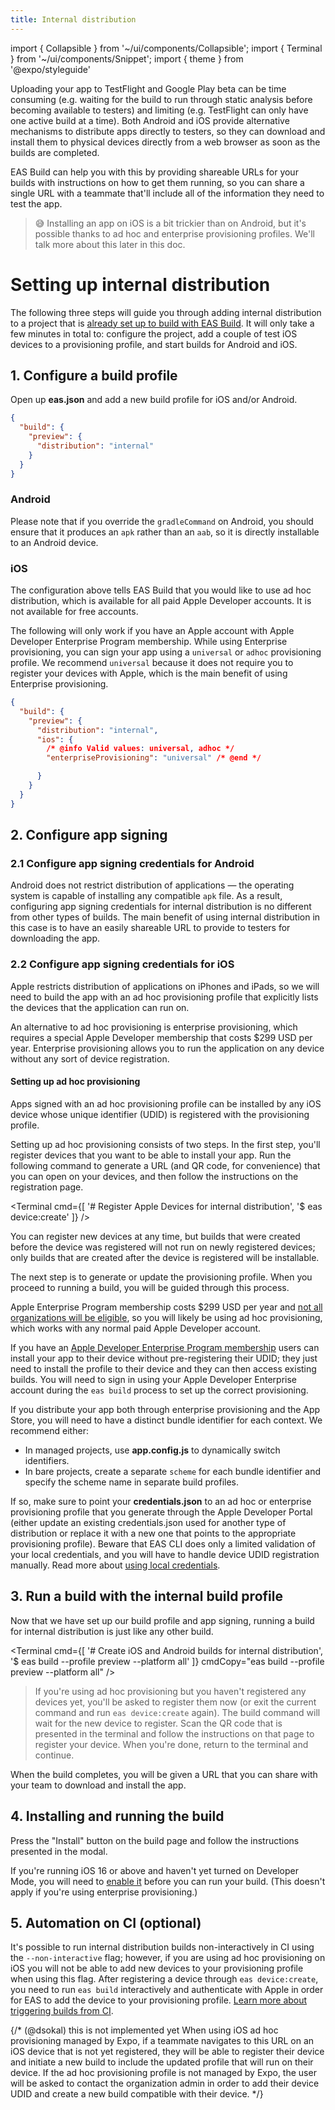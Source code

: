 ```yaml
---
title: Internal distribution
---
```


import { Collapsible } from '~/ui/components/Collapsible';
import { Terminal } from '~/ui/components/Snippet';
import { theme } from '@expo/styleguide'

Uploading your app to TestFlight and Google Play beta can be time consuming (e.g. waiting for the build to run through static analysis before becoming available to testers) and limiting (e.g. TestFlight can only have one active build at a time). Both Android and iOS provide alternative mechanisms to distribute apps directly to testers, so they can download and install them to physical devices directly from a web browser as soon as the builds are completed.

EAS Build can help you with this by providing shareable URLs for your builds with instructions on how to get them running, so you can share a single URL with a teammate that'll include all of the information they need to test the app.

> 😅 Installing an app on iOS is a bit trickier than on Android, but it's possible thanks to ad hoc and enterprise provisioning profiles. We'll talk more about this later in this doc.

# Setting up internal distribution

The following three steps will guide you through adding internal distribution to a project that is [already set up to build with EAS Build](setup.md). It will only take a few minutes in total to: configure the project, add a couple of test iOS devices to a provisioning profile, and start builds for Android and iOS.

## 1. Configure a build profile

Open up **eas.json** and add a new build profile for iOS and/or Android.

```json eas.json
{
  "build": {
    "preview": {
      "distribution": "internal"
    }
  }
}
```

### Android

Please note that if you override the `gradleCommand` on Android, you should ensure that it produces an `apk` rather than an `aab`, so it is directly installable to an Android device.

### iOS

The configuration above tells EAS Build that you would like to use ad hoc distribution, which is available for all paid Apple Developer accounts. It is not available for free accounts.

<Collapsible summary="🏙 Do you have an Apple Developer Enterprise Program membership?">

The following will only work if you have an Apple account with Apple Developer Enterprise Program membership. While using Enterprise provisioning, you can sign your app using a `universal` or `adhoc` provisioning profile. We recommend `universal` because it does not require you to register your devices with Apple, which is the main benefit of using Enterprise provisioning.

```json
{
  "build": {
    "preview": {
      "distribution": "internal",
      "ios": {
        /* @info Valid values: universal, adhoc */
        "enterpriseProvisioning": "universal" /* @end */

      }
    }
  }
}
```

</Collapsible>

## 2. Configure app signing

### 2.1 Configure app signing credentials for Android

Android does not restrict distribution of applications &mdash; the operating system is capable of installing any compatible `apk` file. As a result, configuring app signing credentials for internal distribution is no different from other types of builds. The main benefit of using internal distribution in this case is to have an easily shareable URL to provide to testers for downloading the app.

### 2.2 Configure app signing credentials for iOS

Apple restricts distribution of applications on iPhones and iPads, so we will need to build the app with an ad hoc provisioning profile that explicitly lists the devices that the application can run on.

An alternative to ad hoc provisioning is enterprise provisioning, which requires a special Apple Developer membership that costs $299 USD per year. Enterprise provisioning allows you to run the application on any device without any sort of device registration.

#### Setting up ad hoc provisioning

Apps signed with an ad hoc provisioning profile can be installed by any iOS device whose unique identifier (UDID) is registered with the provisioning profile.

Setting up ad hoc provisioning consists of two steps. In the first step, you'll register devices that you want to be able to install your app. Run the following command to generate a URL (and QR code, for convenience) that you can open on your devices, and then follow the instructions on the registration page.

<Terminal cmd={[
  '# Register Apple Devices for internal distribution',
  '$ eas device:create'
]} />

You can register new devices at any time, but builds that were created before the device was registered will not run on newly registered devices; only builds that are created after the device is registered will be installable.

The next step is to generate or update the provisioning profile. When you proceed to running a build, you will be guided through this process.

<Collapsible summary="🏙 Are you setting up enterprise provisioning?">

Apple Enterprise Program membership costs $299 USD per year and [not all organizations will be eligible](https://developer.apple.com/programs/enterprise/), so you will likely be using ad hoc provisioning, which works with any normal paid Apple Developer account.

If you have an [Apple Developer Enterprise Program membership](https://developer.apple.com/programs/enterprise/) users can install your app to their device without pre-registering their UDID; they just need to install the profile to their device and they can then access existing builds. You will need to sign in using your Apple Developer Enterprise account during the `eas build` process to set up the correct provisioning.

If you distribute your app both through enterprise provisioning and the App Store, you will need to have a distinct bundle identifier for each context. We recommend either:

- In managed projects, use **app.config.js** to dynamically switch identifiers.
- In bare projects, create a separate `scheme` for each bundle identifier and specify the scheme name in separate build profiles.

</Collapsible>

<Collapsible summary="🔐 Are you using manual local credentials?">

If so, make sure to point your **credentials.json** to an ad hoc or enterprise provisioning profile that you generate through the Apple Developer Portal (either update an existing credentials.json used for another type of distribution or replace it with a new one that points to the appropriate provisioning profile). Beware that EAS CLI does only a limited validation of your local credentials, and you will have to handle device UDID registration manually. Read more about [using local credentials](/app-signing/local-credentials.md).

</Collapsible>

## 3. Run a build with the internal build profile

Now that we have set up our build profile and app signing, running a build for internal distribution is just like any other build.

<Terminal cmd={[
  '# Create iOS and Android builds for internal distribution',
  '$ eas build --profile preview --platform all'
]} cmdCopy="eas build --profile preview --platform all" />

> If you're using ad hoc provisioning but you haven't registered any devices yet, you'll be asked to register them now (or exit the current command and run `eas device:create` again). The build command will wait for the new device to register. Scan the QR code that is presented in the terminal and follow the instructions on that page to register your device. When you're done, return to the terminal and continue.

When the build completes, you will be given a URL that you can share with your team to download and install the app.

## 4. Installing and running the build

Press the "Install" button on the build page and follow the instructions presented in the modal.

If you're running iOS 16 or above and haven't yet turned on Developer Mode, you will need to [enable it](../guides/ios-developer-mode) before you can run your build. (This doesn't apply if you're using enterprise provisioning.)

## 5. Automation on CI (optional)

It's possible to run internal distribution builds non-interactively in CI using the `--non-interactive` flag; however, if you are using ad hoc provisioning on iOS you will not be able to add new devices to your provisioning profile when using this flag. After registering a device through `eas device:create`, you need to run `eas build` interactively and authenticate with Apple in order for EAS to add the device to your provisioning profile. [Learn more about triggering builds from CI](/build/building-on-ci.md).

{/*
(@dsokal) this is not implemented yet
When using iOS ad hoc provisioning managed by Expo, if a teammate navigates to this URL on an iOS device that is not yet registered, they will be able to register their device and initiate a new build to include the updated profile that will run on their device. If the ad hoc provisioning profile is not managed by Expo, the user will be asked to contact the organization admin in order to add their device UDID and create a new build compatible with their device.
*/}
